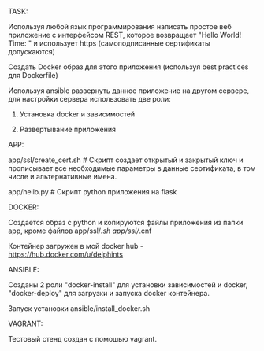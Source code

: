 TASK:

Используя любой язык программирования написать простое веб приложение с интерфейсом REST, которое возвращает "Hello World! Time: <time in Moscow>" и использует https (самоподписанные сертификаты допускаются)
  
Создать Docker образ для этого приложения (используя best practices для Dockerfile)
  
Используя ansible развернуть данное приложение на другом сервере, для настройки сервера использовать две роли: 
  
  1. Установка docker и зависимостей 
  
  2. Развертывание приложения

APP:

app/ssl/create_cert.sh # Скрипт создает открытый и закрытый ключ и прописывает все необходимые параметры в данные сертификата, в том числе и альтернативные имена.

app/hello.py # Скрипт python приложения на flask

DOCKER:

Создается образ с python и копируются файлы приложения из папки app, кроме файлов app/ssl/*.sh app/ssl/*.cnf

Контейнер загружен в мой docker hub - https://hub.docker.com/u/delphints

ANSIBLE:

Созданы 2 роли "docker-install" для установки зависимостей и docker, "docker-deploy" для загрузки и запуска docker контейнера.

Запуск установки ansible/install_docker.sh

VAGRANT:

Тестовый стенд создан с помошью vagrant.
